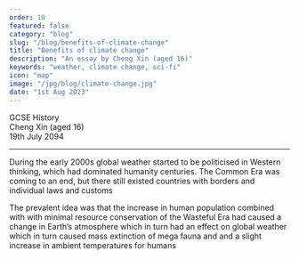 ```yaml
---
order: 10
featured: false
category: "blog"
slug: "/blog/benefits-of-climate-change"
title: "Benefits of climate change"
description: "An essay by Cheng Xin (aged 16)"
keywords: "weather, climate change, sci-fi"
icon: "map"
image: "/jpg/blog/climate-change.jpg"
date: "1st Aug 2023"
---
```

GCSE History  
Cheng Xin (aged 16)  
19th July 2094

---

During the early 2000s global weather started to be politicised in Western thinking, which had dominated humanity centuries. The Common Era was coming to an end, but there still existed countries with borders and individual laws and customs

The prevalent idea was that the increase in human population combined with with minimal resource conservation of the Wasteful Era had caused a change in Earth’s atmosphere which in turn had an effect on global weather which in turn caused mass extinction of mega fauna and and a slight increase in ambient temperatures for humans
